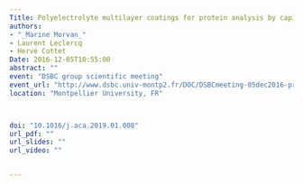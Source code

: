 ```yaml
---
Title: Polyelectrolyte multilayer coatings for protein analysis by capillary electrophoresis
authors:
- "_Marine Morvan_"
- Laurent Leclercq
- Hervé Cottet
Date: 2016-12-05T10:55:00
abstract: ""
event: "DSBC group scientific meeting"
event_url: "http://www.dsbc.univ-montp2.fr/DOC/DSBCmeeting-05dec2016-program.pdf"
location: "Montpellier University, FR"



doi: "10.1016/j.aca.2019.01.008"
url_pdf: ""
url_slides: ""
url_video: ""


---
```

